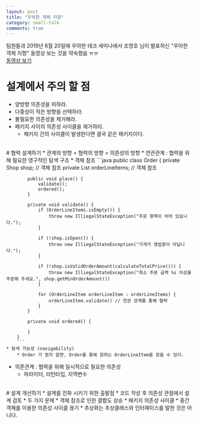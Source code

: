 ```yaml
---
layout: post
title: "우하한 객체 지향"
category: small-talk
comments: true
---
```

팀원들과 2019년 6월 20일에 우아한 테크 세미나에서 조영호 님이 발표하신 "우아한 객체 지향" 동영상 보는 것을 약속했음 ㅠㅠ  
[동영상 보기](https://www.youtube.com/watch?v=dJ5C4qRqAgA&feature=youtu.be)
# 설계에서 주의 할 점
* 양방향 의존성을 피하라.
* 다중성이 적은 방향을 선택하라.
* 불필요한 의존성을 제거해라.
* 패키지 사이의 의존성 사이클을 제거하라.
    * 패키지 간의 사이클이 발생한다면 결국 같은 패키지이다.  

<br/>
# 협력 설계하기
* 관계의 방향 = 협력의 방향 = 의존성의 방향
* 연관관계 : 협력을 위해 필요한 영구적인 탐색 구조
    * 객체 참조
        ```java
        public class Order {
            private Shop shop; // 객체 참조
            private List<OrderLineItem> orderLineItems; // 객체 참조

            public void place() {
                validate();
                ordered();
            }

            private void validate() {
                if (OrderLineItems.isEmpty()) {
                    throw new IlliegalStateException("주문 항목이 비어 있습니다.");
                }

                if (!shop.isOpen()) {
                    throw new IlliegalStateException("가게가 영업중이 아닙니다.");
                }

                if (!shop.isValidOrderAmount(calculateTotalPrice())) {
                    throw new IlliegalStateException("최소 주문 금액 %s 이상을 주문해 주세요.", shop.getMinOrderAmount())
                }

                for (OrderLineItem orderLineItem : orderLineItems) {
                    orderLineItem.validate() // 연관 관계를 통해 협력
                }
            }

            private void ordered() {

            }
        }
        ```
    * 탐색 가능성 (navigability)
        * Order 가 뭔지 알면, Order를 통해 원하는 OrderLineItem을 찾을 수 있다.
* 의존관계 : 협력을 위해 일시적으로 필요한 의존성
    * 파라미터, 리턴타입, 지역변수  

<br/>
# 설계 개선하기
* 설계를 진화 시키기 위한 출발점
    * 코드 작성 후 의존성 관점에서 설계 검토
* 두 가지 문제
    * 객체 참조로 인한 결합도 상승
    * 패키지 의존성 사이클
        * 중간 객체를 이용한 의존성 사이클 끊기
            * 추상화는 추상클래스와 인터페이스를 말한 것은 아니다.
